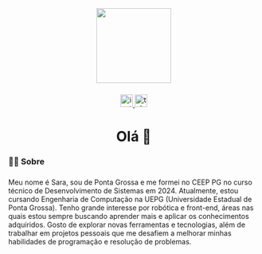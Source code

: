 <div align="center">
  <img height="150" src="https://pa1.aminoapps.com/7114/01b0b1a013f51489441b8f108ba3c4f5488cbecer1-360-360_hq.gif"  />
</div>

###

<div align="center">
  <a href="https://www.instagram.com/s.gabriellyb" target="_blank">
    <img src="https://img.shields.io/static/v1?message=Instagram&logo=instagram&label=&color=DB7093&logoColor=white&labelColor=&style=for-the-badge" height="25" alt="instagram logo"  />
  </a>
  <a href="https://t.me/gyuplace" target="_blank">
    <img src="https://img.shields.io/static/v1?message=Telegram&logo=telegram&label=&color=DB7093&logoColor=white&labelColor=&style=for-the-badge" height="25" alt="telegram logo"  />
  </a>
</div>

###

<h1 align="center">Olá 👋</h1>

###

<h3 align="left">👩‍💻 Sobre</h3>

###

<p align="left">Meu nome é Sara, sou de Ponta Grossa e me formei no CEEP PG no curso técnico de Desenvolvimento de Sistemas em 2024. Atualmente, estou cursando Engenharia de Computação na UEPG (Universidade Estadual de Ponta Grossa). Tenho grande interesse por robótica e front-end, áreas nas quais estou sempre buscando aprender mais e aplicar os conhecimentos adquiridos. Gosto de explorar novas ferramentas e tecnologias, além de trabalhar em projetos pessoais que me desafiem a melhorar minhas habilidades de programação e resolução de problemas.</p>

###


